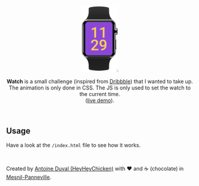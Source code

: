 <div align="center">
    <a href="https://github.com/heyheychicken/Watch">
        <img alt="logo" src="https://raw.githubusercontent.com/HeyHeyChicken/Watch/main/resources/github-logo.gif" width="100">
    </a>
<br/>

**Watch** is a small challenge (inspired from [Dribbble](//dribbble.com/shots/14213491-watch)) that I wanted to take up.<br/>
The animation is only done in CSS. The JS is only used to set the watch to the current time.<br/>
([live demo](//codepen.io/antoinecuffel/pen/PozYdXb)).<br/>
</div>
<br/>

## Usage

Have a look at the <code>/index.html</code> file to see how it works.

<br>

Created by [Antoine Duval (HeyHeyChicken)](//antoine.cuffel.fr) with ❤ and ☕ (chocolate) in [Mesnil-Panneville](//en.wikipedia.org/wiki/Mesnil-Panneville).